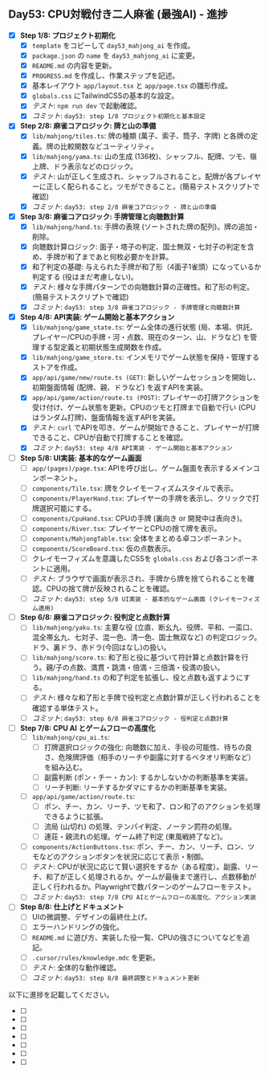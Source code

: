 ## Day53: CPU対戦付き二人麻雀 (最強AI) - 進捗

- [x] **Step 1/8: プロジェクト初期化**
    - [x] `template` をコピーして `day53_mahjong_ai` を作成。
    - [x] `package.json` の `name` を `day53_mahjong_ai` に変更。
    - [x] `README.md` の内容を更新。
    - [x] `PROGRESS.md` を作成し、作業ステップを記述。
    - [x] 基本レイアウト `app/layout.tsx` と `app/page.tsx` の雛形作成。
    - [x] `globals.css` にTailwindCSSの基本的な設定。
    - [x] *テスト*: `npm run dev` で起動確認。
    - [x] *コミット*: `day53: step 1/8 プロジェクト初期化と基本設定`
- [x] **Step 2/8: 麻雀コアロジック: 牌と山の準備**
    - [x] `lib/mahjong/tiles.ts`: 牌の種類 (萬子、索子、筒子、字牌) と各牌の定義。牌の比較関数などユーティリティ。
    - [x] `lib/mahjong/yama.ts`: 山の生成 (136枚)、シャッフル、配牌、ツモ、嶺上牌、ドラ表示などのロジック。
    - [x] *テスト*: 山が正しく生成され、シャッフルされること。配牌が各プレイヤーに正しく配られること。ツモができること。(簡易テストスクリプトで確認)
    - [x] *コミット*: `day53: step 2/8 麻雀コアロジック - 牌と山の準備`
- [x] **Step 3/8: 麻雀コアロジック: 手牌管理と向聴数計算**
    - [x] `lib/mahjong/hand.ts`: 手牌の表現 (ソートされた牌の配列)。牌の追加・削除。
    - [x] 向聴数計算ロジック: 面子・塔子の判定、国士無双・七対子の判定を含め、手牌が和了まであと何枚必要かを計算。
    - [x] 和了判定の基礎: 与えられた手牌が和了形（4面子1雀頭）になっているか判定する (役はまだ考慮しない)。
    - [x] *テスト*: 様々な手牌パターンでの向聴数計算の正確性。和了形の判定。(簡易テストスクリプトで確認)
    - [x] *コミット*: `day53: step 3/8 麻雀コアロジック - 手牌管理と向聴数計算`
- [x] **Step 4/8: API実装: ゲーム開始と基本アクション**
    - [x] `lib/mahjong/game_state.ts`: ゲーム全体の進行状態 (局、本場、供託、プレイヤー/CPUの手牌・河・点数、現在のターン、山、ドラなど) を管理する型定義と初期状態生成関数を作成。
    - [x] `lib/mahjong/game_store.ts`: インメモリでゲーム状態を保持・管理するストアを作成。
    - [x] `app/api/game/new/route.ts (GET)`: 新しいゲームセッションを開始し、初期盤面情報 (配牌、親、ドラなど) を返すAPIを実装。
    - [x] `app/api/game/action/route.ts (POST)`: プレイヤーの打牌アクションを受け付け、ゲーム状態を更新。CPUのツモと打牌まで自動で行い (CPUはランダム打牌)、盤面情報を返すAPIを実装。
    - [x] *テスト*: `curl` でAPIを叩き、ゲームが開始できること、プレイヤーが打牌できること、CPUが自動で打牌することを確認。
    - [x] *コミット*: `day53: step 4/8 API実装 - ゲーム開始と基本アクション`
- [ ] **Step 5/8: UI実装: 基本的なゲーム画面**
    - [ ] `app/(pages)/page.tsx`: APIを呼び出し、ゲーム盤面を表示するメインコンポーネント。
    - [ ] `components/Tile.tsx`: 牌をクレイモーフィズムスタイルで表示。
    - [ ] `components/PlayerHand.tsx`: プレイヤーの手牌を表示し、クリックで打牌選択可能にする。
    - [ ] `components/CpuHand.tsx`: CPUの手牌 (裏向き or 開発中は表向き)。
    - [ ] `components/River.tsx`: プレイヤーとCPUの捨て牌を表示。
    - [ ] `components/MahjongTable.tsx`: 全体をまとめる卓コンポーネント。
    - [ ] `components/ScoreBoard.tsx`: 仮の点数表示。
    - [ ] クレイモーフィズムを意識したCSSを `globals.css` および各コンポーネントに適用。
    - [ ] *テスト*: ブラウザで画面が表示され、手牌から牌を捨てられることを確認。CPUの捨て牌が反映されることを確認。
    - [ ] *コミット*: `day53: step 5/8 UI実装 - 基本的なゲーム画面 (クレイモーフィズム適用)`
- [ ] **Step 6/8: 麻雀コアロジック: 役判定と点数計算**
    - [ ] `lib/mahjong/yaku.ts`: 主要な役 (立直、断幺九、役牌、平和、一盃口、混全帯幺九、七対子、混一色、清一色、国士無双など) の判定ロジック。ドラ、裏ドラ、赤ドラ(今回はなし)の扱い。
    - [ ] `lib/mahjong/score.ts`: 和了形と役に基づいて符計算と点数計算を行う。親/子の点数、満貫・跳満・倍満・三倍満・役満の扱い。
    - [ ] `lib/mahjong/hand.ts` の和了判定を拡張し、役と点数も返すようにする。
    - [ ] *テスト*: 様々な和了形と手牌で役判定と点数計算が正しく行われることを確認する単体テスト。
    - [ ] *コミット*: `day53: step 6/8 麻雀コアロジック - 役判定と点数計算`
- [ ] **Step 7/8: CPU AI とゲームフローの高度化**
    - [ ] `lib/mahjong/cpu_ai.ts`:
        - [ ] 打牌選択ロジックの強化: 向聴数に加え、手役の可能性、待ちの良さ、危険牌評価（相手のリーチや副露に対するベタオリ判断など）を組み込む。
        - [ ] 副露判断 (ポン・チー・カン): するかしないかの判断基準を実装。
        - [ ] リーチ判断: リーチするかダマにするかの判断基準を実装。
    - [ ] `app/api/game/action/route.ts`:
        - [ ] ポン、チー、カン、リーチ、ツモ和了、ロン和了のアクションを処理できるように拡張。
        - [ ] 流局 (山切れ) の処理、テンパイ判定、ノーテン罰符の処理。
        - [ ] 連荘・親流れの処理。ゲーム終了判定 (東風戦終了など)。
    - [ ] `components/ActionButtons.tsx`: ポン、チー、カン、リーチ、ロン、ツモなどのアクションボタンを状況に応じて表示・制御。
    - [ ] *テスト*: CPUが状況に応じて賢い選択をするか（ある程度）。副露、リーチ、和了が正しく処理されるか。ゲームが最後まで進行し、点数移動が正しく行われるか。Playwrightで数パターンのゲームフローをテスト。
    - [ ] *コミット*: `day53: step 7/8 CPU AIとゲームフローの高度化、アクション実装`
- [ ] **Step 8/8: 仕上げとドキュメント**
    - [ ] UIの微調整、デザインの最終仕上げ。
    - [ ] エラーハンドリングの強化。
    - [ ] `README.md` に遊び方、実装した役一覧、CPUの強さについてなどを追記。
    - [ ] `.cursor/rules/knowledge.mdc` を更新。
    - [ ] *テスト*: 全体的な動作確認。
    - [ ] *コミット*: `day53: step 8/8 最終調整とドキュメント更新`

以下に進捗を記載してください。


- [ ] 
- [ ] 
- [ ] 
- [ ] 
- [ ] 
- [ ] 
- [ ] 
